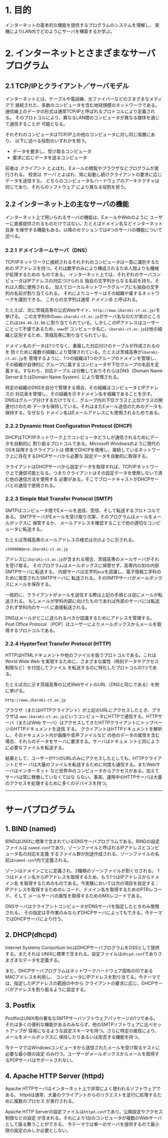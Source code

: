# 1. 目的
インターネットの基本的な機能を提供するプログラムのシステムを理解し、
実機によりLAN内でどのようにサーバを構築するか学ぶ。

# 2. インターネットとさまざまなサーバプログラム

## 2.1 TCP/IPとクライアント／サーバモデル
インターネットとは、ケーブルや電話線、光ファイバーなどのさまざまなメディアで
接続された、多数のコンピュータを含む地球規模のネットワークである。
通信線上のデータの形式は通常TCP/IPと呼ばれるプロトコルにより定義される。
そのプロトコルにより、異なるLAN間のコンピュータが異なる媒体を通じて通信することが
可能となる。

それぞれのコンピュータはTCP/IP上の他のコンピュータに対し同じ階層にあり、
以下に述べる役割のいずれかを担う。
- データを要求し、受け取るコンピュータ
- 要求に応じデータを送るコンピュータ

前者は *クライアント* とよばれ、Eメールの閲覧やブラウザなどプログラムが実行される。
校舎は *サーバ* とよばれ、常に起動し続けクライアントの要求に応じデータを送信する。
どちらのコンピュータもハードウェアのアーキテクチャは同じであり、それらのソフトウェア
により異なる役割を担う。

## 2.2 インターネット上の主なサーバの機能
インターネット上で用いられるサーバの機能は、EメールやWebのように
ユーザーに直接提供されるものだけではない。たとえばドメイン名などインターネット自身
を保守する機能もある。以降のセクションでは4つのサーバの機能について述べる。

### 2.2.1 ドメインネームサーバ（DNS）
TCP/IPネットワークに接続されるそれぞれのコンピュータは一意に識別するための
IPアドレスを持つ。それは数字のみにより構成されるため人間よりも機械が処理するための
ものである。
インターネット上では、それぞれのサーバコンピュータはIPアドレスの対応づけられる
独自の文字列からなる名前を持ち、それは人間に使用される。
加えてローカルネットワークグループにも独自の文字列の名前が割り当てられる。
それによりユーザーはその組織や属するネットワークを識別できる。
これらの文字列は通常 *ドメイン名* と呼ばれる。

たとえば、次に茨城高専の公式Webサイト、`http://www.ibaraki-ct.ac.jp/`を挙げる。
この文字列中の`www.ibaraki-ct.ac.jp`がサーバ名なのだが実のところこれは`164.46.32.80`
に割り当てられている。しかしこのIPアドレスはユーザーにとって不便であるため、`www`が
コンピュータ名に、`ibaraki-ct.ac.jp`は他の組織と区別するため、茨城高専に割り当てられている。

ドメイン名のデータは1つでなく、重複した対応付けのテーブルが作成されるのを
防ぐために複数の組織により管理されている。たとえば茨城高専が`ibaraki-ct.ac.jp`を
管理するように、1つの組織は1つのグループのドメインを管理し、その組織が自律的に
グループに属するコンピュータや下位グループの名前を定義する。すなわち、対応テーブル
は分散しておりそれらはDNS（Domain Name ServerまたはDomain Name System）により管理される。

特定の組織のDNSを自分で管理する場合、その組織はコンピュータとIPアドレスの
対応表を管理し、その組織を示すドメイン名を組織であることを示す。
DNSはグループ分けするだけでなく、グループ内の下位クラスと上位クラスの関連付けのため
データも保持している。それはまたEメール送信のためのデータも保持する。なぜなら
ドメイン名はEメールアドレスにも使用されるためである。

### 2.2.2 Dynamic Host Configuration Protocol (DHCP)
DHCPはTCP/IPネットワーク上でコンピュータどうしが通信されるためにデータを自動的に
割り振るプロトコルである。Microsoft Windowsのように現代のOSを採用するクライアントは
標準でDHCPを使用し、接続しているネットワーク上に存在するDHCPサーバから必要な
設定データを自動的に取得する。

クライアントはDHCPサーバから設定データを取得すれば、TCP/IPネットワーク上で通信可能となる。つまりクライアントはその設定データを使用しないで済む他の通信方法を使用する
必要がある。そこでブロードキャストがDHCPサーバとの通信で使用される。

### 2.2.3 Simple Mail Transfer Protocol (SMTP)
SMTPはコンピュータ間でEメールを送信、受信、そして転送するプロトコルである。
SMTPサーバがEメールを受け取り次第、そのプログラムはメールをメールボックスに
保管するか、 メールアドレスを確認することで他の適切なコンピュータに転送する。

たとえば茨城高専のメールアドレスの様式は次のように示される。

`st00000@ece.ibaraki-ct.ac.jp`

アドレスに`ibaraki-ct.ac.jp`が含まれる場合、茨城高専のメールサーバがそれを受け取る。
そのプログラムはメールボックスに保管せず、高専内の別の内部SMTPサーバに転送する。
内部サーバは文字列`ece`を認識し、電子情報工学科のために用意されたSMTPサーバに
転送される。そのSMTPサーバがメールボックスにメールを保存する。

一般的に、クライアントがメールを送信する際は上記の手順とは逆にメールが転送される。
もしメールが学科内部に向けたものであれば外部のサーバには転送されず学科内のサーバ
に直接転送される。

DNSはメールがどこに送られるべきか認識するためにアドレスを管理する。Post Office Protocol （POP）はユーザーによりメールボックスからメールを取得するプロトコルである。

### 2.2.4 HypterText Transfer Protocol (HTTP)

HTTPはHTMLドキュメントや他のファイルを扱うプロトコルである。これはWorld Wide Web
を実現するために、さまざまな属性（時刻データやアクセス制限など）を付加してファイル
を転送するのに特化したプロトコルの1つである。

たとえば次に示す茨城高専の公式WebサイトのURL（DNSと同じである）を例に挙げる。

`http://www.ibaraki-ct.ac.jp`

ブラウザ（またはHTTPクライアント）が上記のURLにアクセスしたとき、ブラウザは
`www.ibaraki-ct.ac.jp`というコンピュータにHTTPで通信する。HTTPサーバ（またはWeb
サーバ）はアクセスしてきたHTTPクライアントにトップページのHTTPドキュメントを送信
する。
クライアントはHTTPドキュメントを解析し、そのドキュメント内が画像や音声ファイルなど
の他のデータの属性を含む場合、それらのデータをサーバに要求する。サーバはドキュメ
ントと同じように必要なファイルを転送する。

結果として、ユーザーが1つのURLのみにアクセスしたとしても、HTTPクライアントとサー
バは大量のファイルを転送するために何度も通信する。またWebサーバはインターネット
など世界中のコンピュータからアクセスがある。加えてサーバは常に稼働していなくてはな
らない。事実、運用中のHTTPサーバは大量のアクセスを処理するために多くのデバイスを持つ。


--------

# サーバプログラム
## 1. BIND (named)
BINDはUNIXに標準で含まれているDNSサーバプログラムである。BINDの設定ファイルは
`named.conf`であり、ゾーンファイルと呼ばれるIPアドレスとコンピュータ名の対応を定義
するファイル群が別途作成される。ゾーンファイルの名前は`named.conf`内で定義される。

ゾーンはドメインごとに定義され、2種類のゾーンファイルが割くせされる。
1つはドメイン名からIPアドレスを取得するため、もう1つはIPアドレスからドメイン名
を取得するためのものである。今実験においては次の項目を設定する：
IPアドレスを取得するためのレコード、ドメイン名を取得するためのPTRレコード、そして
メールサーバの属性を取得するためのMXレコードである。

DNSサーバはクライアントコンピュータがDNSサーバを指定したときのみ使用される。
その指定は手作業のみならずDHCPサーバによってもできる。今テーマではDHCPサーバにより行う。

## 2. DHCP(dhcpd)
Internet Systems Consortium IncはDHCPサーバプログラムをOSSとして提供する。またそれは
UNIXに標準で含まれる。設定ファイルは`dhcpd.conf`でありさまざまなデータを定義する。

また、DHCPサーバプログラムはネットワークハードウェア固有のIDであるMACアドレスを利用し、
コンピュータにIPアドレスを割り当てる。今テーマでは、指定したIPアドレスの範囲の中から
クライアントの要求に応じ、DHCPサーバがアドレスを割り振るように設定する。

##  3. Postfix
PostfixはUNIX用の著名なSMTPサーバソフトウェアパッケージの1つである。
それは多くの便利な機能があるのみならず、他のSMTPソフトウェアに比べセットアップが
容易になるような設定スキーマを持つ。さらに特定の属性により、メールをメールボックスに
保持したりあるいは拒否する機能を持つ。

今テーマではWindowsコンピュータから送信されたメールを受け取るテストに必要な最小限の設定
のみ行う。ユーザーがメールボックスからメールを取得するPOPサーバはサポートされない。



## 4. Apache HTTP Server (httpd)
Apache HTTPサーバはインターネット上で非常によく使われるソフトウェアである。
httpdは通常、大量のクライアントからのリクエストを並行に処理するために複数のプロセス
が実行される。

Apache HTTP Serverの設定ファイルは`httpd.conf`であり、公開設定やアクセス制限などの設定
が含まれる。それにより1台のコンピュータが複数のWebサーバとして振る舞うことができる。
今テーマでは単一のサーバを提供するので最小限の設定のみしか必要としない。





















